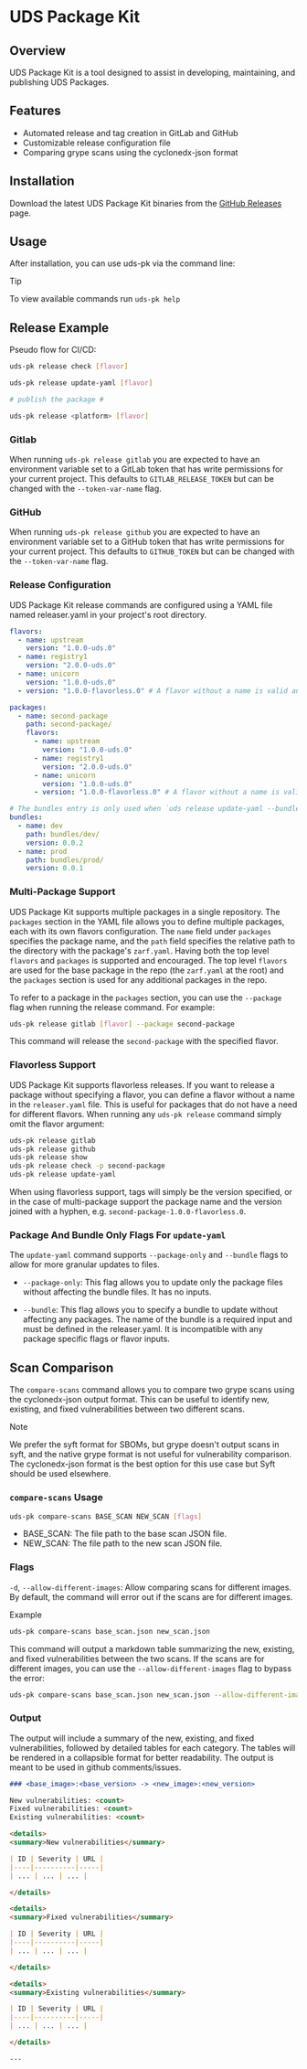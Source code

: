 # UDS Package Kit

## Overview

UDS Package Kit is a tool designed to assist in developing, maintaining, and publishing UDS Packages.

## Features

- Automated release and tag creation in GitLab and GitHub
- Customizable release configuration file
- Comparing grype scans using the cyclonedx-json format

## Installation

Download the latest UDS Package Kit binaries from the [GitHub Releases](https://github.com/defenseunicorns/uds-pk/releases) page.

## Usage

After installation, you can use uds-pk via the command line:

> [!TIP]
> To view available commands run `uds-pk help`

## Release Example

Pseudo flow for CI/CD:

```bash
uds-pk release check [flavor]

uds-pk release update-yaml [flavor]

# publish the package #

uds-pk release <platform> [flavor]
```

### Gitlab

When running `uds-pk release gitlab` you are expected to have an environment variable set to a GitLab token that has write permissions for your current project. This defaults to `GITLAB_RELEASE_TOKEN` but can be changed with the `--token-var-name` flag.

### GitHub

When running `uds-pk release github` you are expected to have an environment variable set to a GitHub token that has write permissions for your current project. This defaults to `GITHUB_TOKEN` but can be changed with the `--token-var-name` flag.

### Release Configuration

UDS Package Kit release commands are configured using a YAML file named releaser.yaml in your project's root directory.

```yaml
flavors:
  - name: upstream
    version: "1.0.0-uds.0"
  - name: registry1
    version: "2.0.0-uds.0"
  - name: unicorn
    version: "1.0.0-uds.0"
  - version: "1.0.0-flavorless.0" # A flavor without a name is valid and will be used when the [flavor] argument is not provided to the various release commands.

packages:
  - name: second-package
    path: second-package/
    flavors:
      - name: upstream
        version: "1.0.0-uds.0"
      - name: registry1
        version: "2.0.0-uds.0"
      - name: unicorn
        version: "1.0.0-uds.0"
      - version: "1.0.0-flavorless.0" # A flavor without a name is valid and will be used when the [flavor] argument is not provided to the various release commands.

# The bundles entry is only used when `uds release update-yaml --bundle [bundle-name]` is specified
bundles:
  - name: dev
    path: bundles/dev/
    version: 0.0.2
  - name: prod
    path: bundles/prod/
    version: 0.0.1
```

### Multi-Package Support

UDS Package Kit supports multiple packages in a single repository. The `packages` section in the YAML file allows you to define multiple packages, each with its own flavors configuration. The `name` field under `packages` specifies the package name, and the `path` field specifies the relative path to the directory with the package's `zarf.yaml`. Having both the top level `flavors` and `packages` is supported and encouraged. The top level `flavors` are used for the base package in the repo (the `zarf.yaml` at the root) and the `packages` section is used for any additional packages in the repo.

To refer to a package in the `packages` section, you can use the `--package` flag when running the release command. For example:

```bash
uds-pk release gitlab [flavor] --package second-package
```

This command will release the `second-package` with the specified flavor.

### Flavorless Support

UDS Package Kit supports flavorless releases. If you want to release a package without specifying a flavor, you can define a flavor without a name in the `releaser.yaml` file. This is useful for packages that do not have a need for different flavors. When running any `uds-pk release` command simply omit the flavor argument:

```bash
uds-pk release gitlab
uds-pk release github
uds-pk release show
uds-pk release check -p second-package
uds-pk release update-yaml
```

When using flavorless support, tags will simply be the version specified, or in the case of multi-package support the package name and the version joined with a hyphen, e.g. `second-package-1.0.0-flavorless.0`.

### Package And Bundle Only Flags For `update-yaml`

The `update-yaml` command supports `--package-only` and `--bundle` flags to allow for more granular updates to files.

- `--package-only`: This flag allows you to update only the package files without affecting the bundle files. It has no inputs.

- `--bundle`: This flag allows you to specify a bundle to update without affecting any packages. The name of the bundle is a required input and must be defined in the releaser.yaml. It is incompatible with any package specific flags or flavor inputs.



## Scan Comparison

The `compare-scans` command allows you to compare two grype scans using the cyclonedx-json output format. This can be useful to identify new, existing, and fixed vulnerabilities between two different scans.

> [!NOTE]
> We prefer the syft format for SBOMs, but grype doesn't output scans in syft, and the native grype format is not useful for vulnerability comparison. The cyclonedx-json format is the best option for this use case but Syft should be used elsewhere.

### `compare-scans` Usage

```bash
uds-pk compare-scans BASE_SCAN NEW_SCAN [flags]
```

- BASE_SCAN: The file path to the base scan JSON file.
- NEW_SCAN: The file path to the new scan JSON file.

### Flags

`-d`, `--allow-different-images`: Allow comparing scans for different images. By default, the command will error out if the scans are for different images.

Example

```bash
uds-pk compare-scans base_scan.json new_scan.json
```

This command will output a markdown table summarizing the new, existing, and fixed vulnerabilities between the two scans. If the scans are for different images, you can use the `--allow-different-images` flag to bypass the error:

```bash
uds-pk compare-scans base_scan.json new_scan.json --allow-different-images
```

### Output

The output will include a summary of the new, existing, and fixed vulnerabilities, followed by detailed tables for each category. The tables will be rendered in a collapsible format for better readability. The output is meant to be used in github comments/issues.

```markdown
### <base_image>:<base_version> -> <new_image>:<new_version>

New vulnerabilities: <count>
Fixed vulnerabilities: <count>
Existing vulnerabilities: <count>

<details>
<summary>New vulnerabilities</summary>

| ID | Severity | URL |
|----|----------|-----|
| ... | ... | ... |

</details>

<details>
<summary>Fixed vulnerabilities</summary>

| ID | Severity | URL |
|----|----------|-----|
| ... | ... | ... |

</details>

<details>
<summary>Existing vulnerabilities</summary>

| ID | Severity | URL |
|----|----------|-----|
| ... | ... | ... |

</details>

---
```
